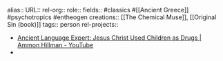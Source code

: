 alias::
URL::
rel-org::
role::
fields:: #classics #[[Ancient Greece]] #psychotropics #entheogen
creations:: [[The Chemical Muse]], [[Original Sin (book)]]
tags:: person
rel-projects::


- [Ancient Language Expert: Jesus Christ Used Children as Drugs | Ammon Hillman - YouTube](https://www.youtube.com/watch?v=2dY-roDpHWI)
-
